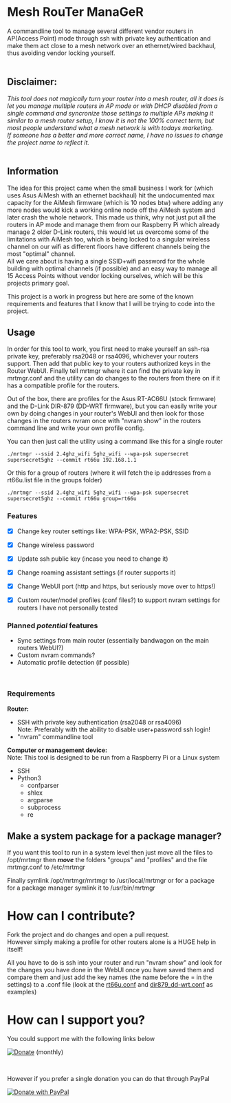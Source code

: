 # Mesh RouTer ManaGeR
A commandline tool to manage several different vendor routers in AP(Access Point) mode through ssh with private key authentication and make them act close to a mesh network over an ethernet/wired backhaul, thus avoiding vendor locking yourself.
<br>
<br>

## Disclaimer:
*This tool does not magically turn your router into a mesh router, all it does is let you manage multiple routers in AP mode or with DHCP disabled from a single command and syncronize those settings to multiple APs making it similar to a mesh router setup, I know it is not the 100% correct term, but most people understand what a mesh network is with todays marketing. <br>
If someone has a better and more correct name, I have no issues to change the project name to reflect it.*
<br>
<br>

## Information
The idea for this project came when the small business I work for (which uses Asus AiMesh with an ethernet backhaul) hit the undocumented max capacity for the AiMesh firmware (which is 10 nodes btw) where adding any more nodes would kick a working online node off the AiMesh system and later crash the whole network.
This made us think, why not just put all the routers in AP mode and manage them from our Raspberry Pi which already manage 2 older D-Link routers, this would let us overcome some of the limitations with AiMesh too, which is being locked to a singular wireless channel on our wifi as different floors have different channels being the most "optimal" channel.<br>
All we care about is having a single SSID+wifi password for the whole building with optimal channels (if possible) and an easy way to manage all 15 Access Points without vendor locking ourselves, which will be this projects primary goal.

This project is a work in progress but here are some of the known requirements and features that I know that I will be trying to code into the project.
<br>

## Usage
In order for this tool to work, you first need to make yourself an ssh-rsa private key, preferably rsa2048 or rsa4096, whichever your routers support. Then add that public key to your routers authorized keys in the Router WebUI.
Finally tell mrtmgr where it can find the private key in mrtmgr.conf and the utility can do changes to the routers from there on if it has a compatible profile for the routers.

Out of the box, there are profiles for the Asus RT-AC66U (stock firmware) and the D-Link DIR-879 (DD-WRT firmware), but you can easily write your own by doing changes in your router's WebUI and then look for those changes in the routers nvram once with "nvram show" in the routers command line and write your own profile config.

You can then just call the utility using a command like this for a single router
```
./mrtmgr --ssid 2.4ghz_wifi 5ghz_wifi --wpa-psk supersecret supersecret5ghz --commit rt66u 192.168.1.1
```

Or this for a group of routers (where it will fetch the ip addresses from a rt66u.list file in the groups folder)
```
./mrtmgr --ssid 2.4ghz_wifi 5ghz_wifi --wpa-psk supersecret supersecret5ghz --commit rt66u group=rt66u
```

### Features
* [X] Change key router settings like: WPA-PSK, WPA2-PSK, SSID
* [X] Change wireless password
* [X] Update ssh public key (incase you need to change it)
* [X] Change roaming assistant settings (if router supports it)
* [X] Change WebUI port (http and https, but seriously move over to https!)
* [X] Custom router/model profiles (conf files?) to support nvram settings for routers I have not personally tested


### Planned *potential* features
* Sync settings from main router (essentially bandwagon on the main routers WebUI?)
* Custom nvram commands?
* Automatic profile detection (if possible)
<br>

### Requirements
__Router:__
* SSH with private key authentication (rsa2048 or rsa4096) <br>
Note: Preferably with the ability to disable user+password ssh login!
* "nvram" commandline tool

__Computer or management device:__ <br>
Note: This tool is designed to be run from a Raspberry Pi or a Linux system
* SSH
* Python3
  * confparser
  * shlex
  * argparse
  * subprocess
  * re

## Make a system package for a package manager?
If you want this tool to run in a system level then just move all the files to /opt/mrtmgr then **_move_** the folders "groups" and "profiles" and the file mrtmgr.conf to /etc/mrtmgr

Finally symlink /opt/mrtmgr/mrtmgr to /usr/local/mrtmgr or for a package for a package manager symlink it to /usr/bin/mrtmgr


# How can I contribute?
Fork the project and do changes and open a pull request.<br>
However simply making a profile for other routers alone is a HUGE help in itself!

All you have to do is ssh into your router and run "nvram show" and look for the changes you have done in the WebUI once you have saved them and compare them and just add the key names (the name before the = in the settings) to a .conf file (look at the [rt66u.conf](https://github.com/HikariKnight/mrtmgr/blob/develop/profiles/rt66u.conf) and [dir879_dd-wrt.conf](https://github.com/HikariKnight/mrtmgr/blob/develop/profiles/dir879_dd-wrt.conf) as examples)

# How can I support you?
You could support me with the following links below
<br>

[![Donate](https://img.shields.io/badge/Support_me_on-Patreon-green.svg)](https://www.patreon.com/HikariKnight) (monthly)

<br>

However if you prefer a single donation you can do that through PayPal

[![Donate with PayPal](https://www.paypalobjects.com/en_US/i/btn/btn_donateCC_LG.gif)](https://www.paypal.com/cgi-bin/webscr?cmd=_s-xclick&hosted_button_id=4YAU4MPDT8ZJQ)
